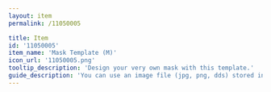 ```yaml
---
layout: item
permalink: /11050005

title: Item
id: '11050005'
item_name: 'Mask Template (M)'
icon_url: '11050005.png'
tooltip_description: 'Design your very own mask with this template.'
guide_description: 'You can use an image file (jpg, png, dds) stored in the MapleStory2\Custom\Equip folder.'
---
```

